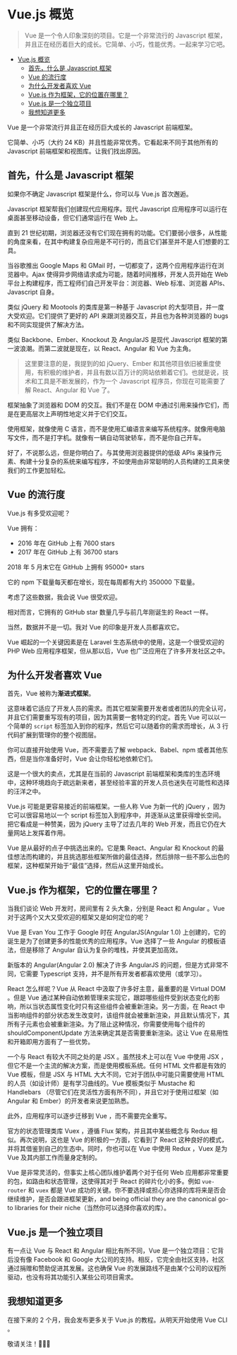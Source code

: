 # Vue.js 概览

> Vue 是一个令人印象深刻的项目。它是一个非常流行的 Javascript 框架，并且正在经历着巨大的成长。它简单、小巧，性能优秀。一起来学习它吧。

<!-- TOC -->

- [Vue.js 概览](#vuejs-概览)
  - [首先，什么是 Javascript 框架](#首先什么是-javascript-框架)
  - [Vue 的流行度](#vue-的流行度)
  - [为什么开发者喜欢 Vue](#为什么开发者喜欢-vue)
  - [Vue.js 作为框架，它的位置在哪里？](#vuejs-作为框架它的位置在哪里)
  - [Vue.js 是一个独立项目](#vuejs-是一个独立项目)
  - [我想知道更多](#我想知道更多)

<!-- /TOC -->

Vue 是一个非常流行并且正在经历巨大成长的 Javascript 前端框架。

它简单、小巧（大约 24 KB）并且性能非常优秀。它看起来不同于其他所有的 Javascript 前端框架和视图库。让我们找出原因。

## 首先，什么是 Javascript 框架

如果你不确定 Javascript 框架是什么，你可以与 Vue.js 首次邂逅。

Javascript 框架帮我们创建现代应用程序。现代 Javascript 应用程序可以运行在桌面甚至移动设备，但它们通常运行在 Web 上。

直到 21 世纪初期，浏览器还没有它们现在拥有的功能。它们要弱小很多，从性能的角度来看，在其中构建复杂应用是不可行的，而且它们甚至并不是人们想要的工具。

当谷歌推出 Google Maps 和 GMail 时，一切都变了，这两个应用程序运行在浏览器中。Ajax 使得异步网络请求成为可能，随着时间推移，开发人员开始在 Web 平台上构建程序，而工程师们自己开发平台：浏览器、Web 标准、浏览器 APIs、Javascript 自身。

类似 jQuery 和 Mootools 的类库是第一种基于 Javascript 的大型项目，并一度大受欢迎。它们提供了更好的 API 来跟浏览器交互，并且也为各种浏览器的 bugs 和不同实现提供了解决方法。

类似 Backbone、Ember、Knockout 及 AngularJS 是现代 Javascript 框架的第一波浪潮。而第二波就是现在，以 React、Angular 和 Vue 为主角。

> 这里要注意的是，我提到的如 jQuery、Ember 和其他项目依旧被重度使用，有积极的维护者，并且有数以百万计的网站依赖着它们。也就是说，技术和工具是不断发展的，作为一个 Javascript 程序员，你现在可能需要了解 React、Angular 和 Vue 了。

框架抽象了浏览器和 DOM 的交互。我们不是在 DOM 中通过引用来操作它们，而是在更高层次上声明性地定义并于它们交互。

使用框架，就像使用 C 语言，而不是使用汇编语言来编写系统程序。就像用电脑写文件，而不是打字机。就像有一辆自动驾驶轿车，而不是你自己开车。

好了，不说那么远，但是你明白了。与其使用浏览器提供的低级 APIs 来操作元素、构建十分复杂的系统来编写程序，不如使用由非常聪明的人员构建的工具来使我们的工作更加轻松。

## Vue 的流行度

Vue.js 有多受欢迎呢？

Vue 拥有：

- 2016 年在 GitHub 上有 7600 stars
- 2017 年在 GitHub 上有 36700 stars

2018 年 5 月末它在 GitHub 上拥有 95000+ stars

它的 npm 下载量每天都在增长，现在每周都有大约 350000 下载量。

考虑了这些数据，我会说 Vue 很受欢迎。

相对而言，它拥有的 GitHub star 数量几乎与前几年刚诞生的 React 一样。

当然，数据并不是一切。我对 Vue 的印象是开发人员都喜欢它。

Vue 崛起的一个关键因素是在 Laravel 生态系统中的使用，这是一个很受欢迎的 PHP Web 应用程序框架，但从那以后，Vue 也广泛应用在了许多开发社区之中。

## 为什么开发者喜欢 Vue

首先，Vue 被称为**渐进式框架**。

这意味着它适应了开发人员的需求。而其它框架需要开发者或者团队的完全认可，并且它们需要重写现有的项目，因为其需要一套特定的约定。首先 Vue 可以以一个简单的 `script` 标签加入到你的程序，然后它可以随着你的需求而增长，从 3 行代码扩展到管理你的整个视图层。

你可以直接开始使用 Vue，而不需要去了解 webpack、Babel、npm 或者其他东西，但是当你准备好时，Vue 会让你轻松地依赖它们。

这是一个很大的卖点，尤其是在当前的 Javascript 前端框架和类库的生态环境中，这种环境趋向于疏远新来者，甚至经验丰富的开发人员也迷失在可能性和选择的汪洋之中。

Vue.js 可能是更容易接近的前端框架。一些人称 Vue 为新一代的 jQuery ，因为它可以很容易地以一个 script 标签加入到程序中，并逐渐从这里获得增长空间。把它看成是一种赞美，因为 jQuery 主导了过去几年的 Web 开发，而且它仍在大量网站上发挥着作用。

Vue 是从最好的点子中挑选出来的。它是集 React、Angular 和 Knockout 的最佳想法而构建的，并且挑选那些框架所做的最佳选择，然后排除一些不那么出色的框架，这种框架开始于“最佳”选择，然后从这里开始成长。

## Vue.js 作为框架，它的位置在哪里？

当我们谈论 Web 开发时，房间里有 2 头大象，分别是 React 和 Angular 。Vue 对于这两个又大又受欢迎的框架又是如何定位的呢？

Vue 是 Evan You 工作于 Google 时在 AngularJS(Angular 1.0) 上创建的，它的诞生是为了创建更多的性能优秀的应用程序。Vue 选择了一些 Angular 的模板语法，但是移除了 Angular 自认为复杂的堆栈，并使其更加高效。

新版本的 Angular(Angular 2.0) 解决了许多 AngularJS 的问题，但是方式非常不同，它需要 Typescript 支持，并不是所有开发者都喜欢使用（或学习）。

React 怎么样呢？Vue 从 React 中汲取了许多好主意，最重要的是 Virtual DOM 。但是 Vue 通过某种自动依赖管理来实现它，跟踪哪些组件受到状态变化的影响，所以当状态属性变化时只有这些组件会被重新渲染。另一方面，在 React 中当影响组件的部分状态发生改变时，该组件就会被重新渲染，并且默认情况下，其所有子元素也会被重新渲染。为了阻止这种情况，你需要使用每个组件的 shouldComponentUpdate 方法来确定其是否需要重新渲染。这让 Vue 在易用性和开箱即用方面有了一些优势。

一个与 React 有较大不同之处的是 JSX 。虽然技术上可以在 Vue 中使用 JSX ，但它不是一个主流的解决方案，而是使用模板系统。任何 HTML 文件都是有效的 Vue 模板，但是 JSX 与 HTML 大大不同，它对于团队中可能只需要使用 HTML 的人员（如设计师）是有学习曲线的。Vue 模板类似于 Mustache 和 Handlebars （尽管它们在灵活性方面有所不同），并且它对于使用过框架（如 Angular 和 Ember）的开发者来说更加熟悉。

此外，应用程序可以逐步迁移到 Vue ，而不需要完全重写。

官方的状态管理类库 Vuex ，遵循 Flux 架构，并且其中某些概念与 Redux 相似。再次说明，这也是 Vue 的积极的一方面，它看到了 React 这种良好的模式，并将其借鉴到自己的生态中。同时，你也可以在 Vue 中使用 Redux ，Vuex 是为 Vue 及其内部工作而量身定制的。

Vue 是非常灵活的，但事实上核心团队维护着两个对于任何 Web 应用都非常重要的包，如路由和状态管理，这使得其对于 React 的碎片化小的多。例如 `vue-router` 和 `vuex` 都是 Vue 成功的关键。你不要选择或担心你选择的库将来是否会继续维护，是否会跟进框架更新，and being official they are the canonical go-to libraries for their niche（当然你可以选择你喜欢的库）。

## Vue.js 是一个独立项目

有一点让 Vue 与 React 和 Angular 相比有所不同，Vue 是一个独立项目：它背后没有像 Facebook 和 Google 大公司的支持。相反，它完全由社区支持，社区通过捐赠和赞助促进其发展。这也确保 Vue 的发展路线不是由某个公司的议程所驱动，也没有将其功能引入某些公司项目需求。

## 我想知道更多

在接下来的 2 个月，我会发布更多关于 Vue.js 的教程。从明天开始使用 Vue CLI 。

敬请关注！👨🏼‍💻
